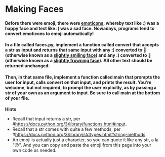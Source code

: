 # Making Faces
#### Before there were emoji, there were [emoticons](https://en.wikipedia.org/wiki/List_of_emoticons), whereby text like :) was a happy face and text like :( was a sad face. Nowadays, programs tend to convert emoticons to emoji automatically!

#### In a file called faces.py, implement a function called convert that accepts a str as input and returns that same input with any :) converted to 🙂 (otherwise known as a [slightly smiling face](https://emojipedia.org/slightly-smiling-face/)) and any :( converted to 🙁 (otherwise known as a [slightly frowning face](https://emojipedia.org/slightly-frowning-face/)). All other text should be returned unchanged.
#### Then, in that same file, implement a function called main that prompts the user for input, calls convert on that input, and prints the result. You’re welcome, but not required, to prompt the user explicitly, as by passing a str of your own as an argument to input. Be sure to call main at the bottom of your file.

**Hints**
* Recall that input returns a str, per #https://docs.python.org/3/library/functions.html#input.
* Recall that a str comes with quite a few methods, per #https://docs.python.org/3/library/stdtypes.html#string-methods.
* An emoji is actually just a character, so you can quote it like any str, a la "😐". And you can copy and paste the emoji from this page into your own code as needed.

